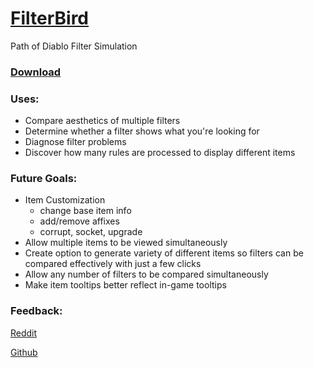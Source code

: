 # [FilterBird](https://betweenwalls.github.io/filterbird/)
Path of Diablo Filter Simulation

### [Download](https://github.com/BetweenWalls/filterbird/archive/master.zip)

### Uses:
* Compare aesthetics of multiple filters
* Determine whether a filter shows what you're looking for
* Diagnose filter problems
* Discover how many rules are processed to display different items

### Future Goals:
* Item Customization
  * change base item info
  * add/remove affixes
  * corrupt, socket, upgrade
* Allow multiple items to be viewed simultaneously
* Create option to generate variety of different items so filters can be compared effectively with just a few clicks
* Allow any number of filters to be compared simultaneously
* Make item tooltips better reflect in-game tooltips

### Feedback:
[Reddit](https://www.reddit.com/r/pathofdiablo/comments/hstnii/filterbird_lootfilter_simulation_program/)

[Github](https://github.com/BetweenWalls/filterbird/wiki/Feedback)